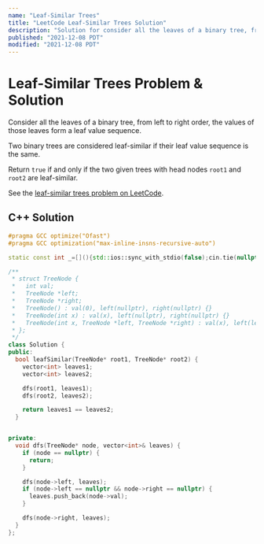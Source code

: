 ```yaml
---
name: "Leaf-Similar Trees"
title: "LeetCode Leaf-Similar Trees Solution"
description: "Solution for consider all the leaves of a binary tree, from left to right order, the values of those leaves form a leaf value sequence. Two binary trees are considered leaf-similar if their leaf value sequence is the same. Return true if and only if the two given trees with head nodes root1 and root2 are leaf-similar."
published: "2021-12-08 PDT"
modified: "2021-12-08 PDT"
---
```


# Leaf-Similar Trees Problem & Solution

Consider all the leaves of a binary tree, from left to right order, the values of those leaves form a leaf value sequence.

Two binary trees are considered leaf-similar if their leaf value sequence is the same.

Return `true` if and only if the two given trees with head nodes `root1` and `root2` are leaf-similar.

See the [leaf-similar trees problem on LeetCode](https://leetcode.com/problems/leaf-similar-trees).

## C++ Solution

```cpp
#pragma GCC optimize("Ofast")
#pragma GCC optimization("max-inline-insns-recursive-auto")

static const int _=[](){std::ios::sync_with_stdio(false);cin.tie(nullptr);cout.tie(nullptr);return 0;}();

/**
 * struct TreeNode {
 *   int val;
 *   TreeNode *left;
 *   TreeNode *right;
 *   TreeNode() : val(0), left(nullptr), right(nullptr) {}
 *   TreeNode(int x) : val(x), left(nullptr), right(nullptr) {}
 *   TreeNode(int x, TreeNode *left, TreeNode *right) : val(x), left(left), right(right) {}
 * };
 */
class Solution {
public:
  bool leafSimilar(TreeNode* root1, TreeNode* root2) {
    vector<int> leaves1;
    vector<int> leaves2;

    dfs(root1, leaves1);
    dfs(root2, leaves2);

    return leaves1 == leaves2;
  }


private:
  void dfs(TreeNode* node, vector<int>& leaves) {
    if (node == nullptr) {
      return;
    }

    dfs(node->left, leaves);
    if (node->left == nullptr && node->right == nullptr) {
      leaves.push_back(node->val);
    }

    dfs(node->right, leaves);
  }
};
```
